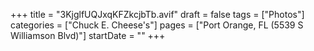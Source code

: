 +++
title = "3KjglfUQJxqKFZkcjbTb.avif"
draft = false
tags = ["Photos"]
categories = ["Chuck E. Cheese's"]
pages = ["Port Orange, FL (5539 S Williamson Blvd)"]
startDate = ""
+++

